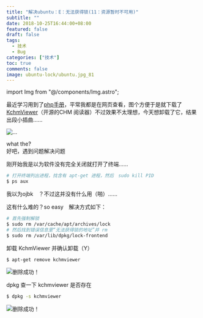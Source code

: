 ```yaml
---
title: "解决ubuntu：E：无法获得锁(11：资源暂时不可用)"
subtitle: ""
date: 2018-10-25T16:44:00+08:00
featured: false
draft: false
tags:
  - 技术
  - Bug
categories: ["技术"]
toc: true
comments: false
image: ubuntu-lock/ubuntu.jpg_81
---
```

import Img from "@/components/Img.astro";

最近学习用到了[php手册][1]，平常我都是在网页查看，图个方便于是就下载了[KchmViewer][2]（开源的CHM 阅读器）不过效果不太理想，今天想卸载了它，结果出段小插曲......  

<Img src="ubuntu-lock1.png" alt="..." exif={false} />

what the?  
好吧，遇到问题解决问题  

刚开始我是以为软件没有完全关闭就打开了终端......  

```bash
# 打开终端列出进程，找含有 apt-get 进程，然后　sudo kill PID
$ ps aux 
```

我以为ojbk　？不过这并没有什么用（啪）......  

这有什么难的？so easy　解决方式如下：

```bash
# 首先强制解锁
$ sudo rm /var/cache/apt/archives/lock
# 然后找到错误信息里“无法获得锁的地址”并 rm
$ sudo rm /var/lib/dpkg/lock-frontend
```

卸载 KchmViewer 并确认卸载（Y）

```bash
$ apt-get remove kchmviewer 
```

<Img src="ubuntu-lock2.png" alt="删除成功！" exif={false} />

dpkg 查一下 kchmviewer 是否存在

```bash
$ dpkg -s kchmviewer
```

<Img src="ubuntu-lock3.png" alt="删除成功！" exif={false} />


[1]: https://php.net
[2]: https://github.com/gyunaev/kchmviewer
